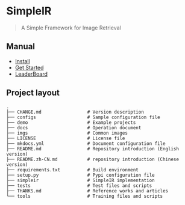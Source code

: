 # SimpleIR

> A Simple Framework for Image Retrieval 

## Manual

* [Install](./install.md)
* [Get Started](./get-started.md)
* [LeaderBoard](./LEADERBOARD.md)

## Project layout

    .
    ├── CHANGE.md                 # Version description
    ├── configs                   # Sample configuration file
    ├── demo                      # Example projects
    ├── docs                      # Operation document
    ├── imgs                      # Common images
    ├── LICENSE                   # License file
    ├── mkdocs.yml                # Document configuration file
    ├── README.md                 # Repository introduction (English version)
    ├── README.zh-CN.md           # repository introduction (Chinese version)
    ├── requirements.txt          # Build environment  
    ├── setup.py                  # Pypi configuration file
    ├── simpleir                  # SimpleIR implementation
    ├── tests                     # Test files and scripts
    ├── THANKS.md                 # Reference works and articles
    └── tools                     # Training files and scripts

